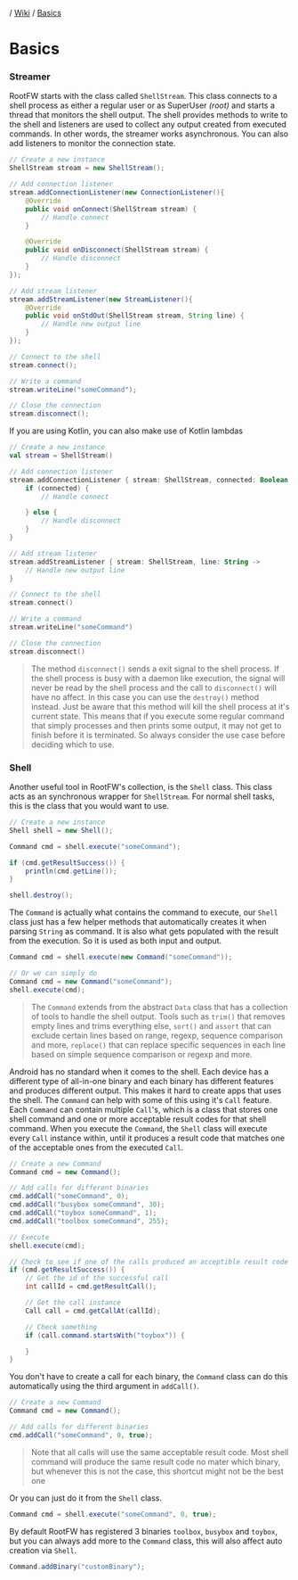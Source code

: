 / [Wiki](wiki.md) / [Basics]()

# Basics

### Streamer

RootFW starts with the class called `ShellStream`. This class connects to a shell process as either a regular user or as SuperUser _(root)_ and starts a thread that monitors the shell output. The shell provides methods to write to the shell and listeners are used to collect any output created from executed commands. In other words, the streamer works asynchronous. You can also add listeners to monitor the connection state.

```java
// Create a new instance
ShellStream stream = new ShellStream();

// Add connection listener
stream.addConnectionListener(new ConnectionListener(){
    @Override
    public void onConnect(ShellStream stream) {
        // Handle connect
    }

    @Override
    public void onDisconnect(ShellStream stream) {
        // Handle disconnect
    }
});

// Add stream listener
stream.addStreamListener(new StreamListener(){
    @Override
    public void onStdOut(ShellStream stream, String line) {
        // Handle new output line
    }
});

// Connect to the shell
stream.connect();

// Write a command
stream.writeLine("someCommand");

// Close the connection
stream.disconnect();
```

If you are using Kotlin, you can also make use of Kotlin lambdas

```kotlin
// Create a new instance
val stream = ShellStream()

// Add connection listener
stream.addConnectionListener { stream: ShellStream, connected: Boolean ->
    if (connected) {
        // Handle connect

    } else {
        // Handle disconnect
    }
}

// Add stream listener
stream.addStreamListener { stream: ShellStream, line: String ->
    // Handle new output line
}

// Connect to the shell
stream.connect()

// Write a command
stream.writeLine("someCommand")

// Close the connection
stream.disconnect()
```

> The method `disconnect()` sends a exit signal to the shell process. If the shell process is busy with a daemon like execution, the signal will never be read by the shell process and the call to `disconnect()` will have no affect. In this case you can use the `destroy()` method instead. Just be aware that this method will kill the shell process at it's current state. This means that if you execute some regular command that simply processes and then prints some output, it may not get to finish before it is terminated. So always consider the use case before deciding which to use.


### Shell

Another useful tool in RootFW's collection, is the `Shell` class. This class acts as an synchronous wrapper for `ShellStream`. For normal shell tasks, this is the class that you would want to use.

```java
// Create a new instance
Shell shell = new Shell();

Command cmd = shell.execute("someCommand");

if (cmd.getResultSuccess()) {
    println(cmd.getLine());
}

shell.destroy();
```

The `Command` is actually what contains the command to execute, our `Shell` class just has a few helper methods that automatically creates it when parsing `String` as command. It is also what gets populated with the result from the execution. So it is used as both input and output.

```java
Command cmd = shell.execute(new Command("someCommand"));

// Or we can simply do
Command cmd = new Command("someCommand");
shell.execute(cmd);
```
> The `Command` extends from the abstract `Data` class that has a collection of tools to handle the shell output. Tools such as `trim()` that removes empty lines and trims everything else, `sort()` and `assort` that can exclude certain lines based on range, regexp, sequence comparison and more, `replace()` that can replace specific sequences in each line based on simple sequence comparison or regexp and more.

Android has no standard when it comes to the shell. Each device has a different type of all-in-one binary and each binary has different features and produces different output. This makes it hard to create apps that uses the shell. The `Command` can help with some of this using it's `Call` feature. Each `Command` can contain multiple `Call`'s, which is a class that stores one shell command and one or more acceptable result codes for that shell command. When you execute the `Command`, the `Shell` class will execute every `Call` instance within, until it produces a result code that matches one of the acceptable ones from the executed `Call`.

```java
// Create a new Command
Command cmd = new Command();

// Add calls for different binaries
cmd.addCall("someCommand", 0);
cmd.addCall("busybox someCommand", 30);
cmd.addCall("toybox someCommand", 1);
cmd.addCall("toolbox someCommand", 255);

// Execute
shell.execute(cmd);

// Check to see if one of the calls produced an acceptible result code
if (cmd.getResultSuccess()) {
    // Get the id of the successful call
    int callId = cmd.getResultCall();

    // Get the call instance
    Call call = cmd.getCallAt(callId);

    // Check something
    if (call.command.startsWith("toybox")) {

    }
}
```

You don't have to create a call for each binary, the `Command` class can do this automatically using the third argument in `addCall()`.

```java
// Create a new Command
Command cmd = new Command();

// Add calls for different binaries
cmd.addCall("someCommand", 0, true);
```

> Note that all calls will use the same acceptable result code. Most shell command will produce the same result code no mater which binary, but whenever this is not the case, this shortcut might not be the best one

Or you can just do it from the `Shell` class.

```java
Command cmd = shell.execute("someCommand", 0, true);
```

By default RootFW has registered 3 binaries `toolbox`, `busybox` and `toybox`, but you can always add more to the `Command` class, this will also affect auto creation via `Shell`.

```java
Command.addBinary("customBinary");
```
